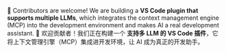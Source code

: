 🎉 Contributors are welcome! We are building a **VS Code plugin that supports multiple LLMs**, which integrates the context management engine (MCP) into the development environment and makes AI a real development assistant.
🎉 欢迎贡献者！我们正在构建一个 **支持多 LLM 的 VS Code 插件**，它将上下文管理引擎（MCP）集成进开发环境，让 AI 成为真正的开发助手。

